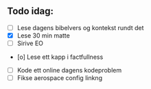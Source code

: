 ## Todo idag:

- [ ] Lese dagens bibelvers og kontekst rundt det
- [x] Lese 30 min matte
- [ ] Sirive EO
- [o] Lese ett kapp i factfullness
- [ ] Kode ett online dagens kodeproblem
- [ ] Fikse aerospace config linkng
